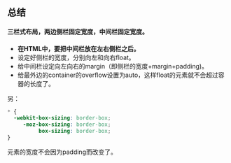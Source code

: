 ## 总结

#### 三栏式布局，两边侧栏固定宽度，中间栏固定宽度。

-   **在HTML中，要把中间栏放在左右侧栏之后。**
-   设定好侧栏的宽度，分别向左和向右float。
-   给中间栏设定向左向右的margin（即侧栏的宽度+margin+padding)。
-   给最外边的container的overflow设置为auto，这样float的元素就不会超过容器的长度了。



另：

```css
* {
  -webkit-box-sizing: border-box;
     -moz-box-sizing: border-box;
          box-sizing: border-box;
}
```

元素的宽度不会因为padding而改变了。